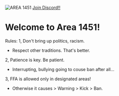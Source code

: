 ![AREA 1451](https://github.com/Powerforce00/Area1451/assets/145535983/f751eaac-3d43-458d-84f0-fabf2b4711b5)
<a href=https://discord.gg/7G4J3ADXFE>Join Discord!! </a>
# Welcome to Area 1451!

Rules:
1, Don't bring up politics, racism.
- Respect other traditions. That's better.

2, Patience is key. Be patient.
- Interrupting, bullying going to couse ban after all...

3, FFA is allowed only in designated areas!
- Otherwise it causes > Warning > Kick > Ban.
